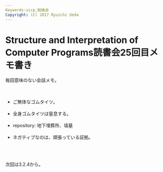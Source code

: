```yaml
---
Keywords:sicp,勉強会
Copyright: (C) 2017 Ryuichi Ueda
---
```


# Structure and Interpretation of Computer Programs読書会25回目メモ書き
毎回意味のない会話メモ。<br />
<br />
<ul><br />
 <li>ご無体なゴムタイツ。</li><br />
 <li>全身ゴムタイツは窒息する。</li><br />
 <li>repository: 地下埋葬所、墳墓</li><br />
 <li>ネガティブなのは、頑張っている証拠。</li><br />
</ul><br />
<br />
次回は3.2.4から。
